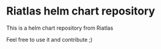 # Riatlas helm chart repository
This is a helm chart repository from Riatlas

Feel free to use it and contribute ;)

